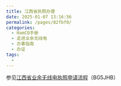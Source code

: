 ```yaml
---
title: 江西省执照办理
date: 2025-01-07 13:16:56
permalink: /pages/82fbf0/
categories:
  - HamCQ手册
  - 走进业余无线电
  - 办事指南
  - 办证
tags:
  - 
---
```


参见[江西省业余无线电执照申请流程](https://forum.hamcq.cn/d/2538)（BG5JHB）
